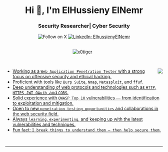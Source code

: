 <h1 align="center">Hi 👋, I'm ElHussieny ElNemr </h1>
<div class="markdown-heading" dir="auto"><h3 align="center" class="heading-element" dir="auto">Security Researcher| Cyber Security</h3>


  
<path d="m7.775 3.275 1.25-1.25a3.5 3.5 0 1 1 4.95 4.95l-2.5 2.5a3.5 3.5 0 0 1-4.95 0 .751.751 0 0 1 .018-1.042.751.751 0 0 1 1.042-.018 1.998 1.998 0 0 0 2.83 0l2.5-2.5a2.002 2.002 0 0 0-2.83-2.83l-1.25 1.25a.751.751 0 0 1-1.042-.018.751.751 0 0 1-.018-1.042Zm-4.69 9.64a1.998 1.998 0 0 0 2.83 0l1.25-1.25a.751.751 0 0 1 1.042.018.751.751 0 0 1 .018 1.042l-1.25 1.25a3.5 3.5 0 1 1-4.95-4.95l2.5-2.5a3.5 3.5 0 0 1 4.95 0 .751.751 0 0 1-.018 1.042.751.751 0 0 1-1.042.018 1.998 1.998 0 0 0-2.83 0l-2.5 2.5a1.998 1.998 0 0 0 0 2.83Z"></path></svg></a></div>
<div align="center"
   <a href="https://x.com/x0tiger" target="_blank" rel="noopener noreferrer">
  <img src="https://img.shields.io/twitter/follow/x0tiger?style=social&background=000000" alt="Follow on X" style="max-width: 100%; height: auto;"></a>

<a href="https://www.linkedin.com/in/x0tiger" target="_blank" rel="noopener noreferrer">
  <img src="https://img.shields.io/badge/-x0tiger-blue?style=flat-square&logo=Linkedin&logoColor=white&link=https://www.linkedin.com/in/x0tiger" alt="LinkedIn: ElhussienyElNemr" style="max-width: 100%; height: auto;"></a>

</div>
<br>
<p align="center" dir="auto">
    <a target="_blank" rel="noopener noreferrer nofollow" 
        href="https://komarev.com/ghpvc/?username=x0tiger&label=Profile%20views&color=0e75b6&style=flat">
        <img src="https://komarev.com/ghpvc/?username=x0tiger&label=Profile%20views&color=0e75b6&style=flat" 
            alt="x0tiger" 
            data-canonical-src="https://komarev.com/ghpvc/?username=x0tiger&label=Profile%20views&color=0e75b6&style=flat" 
            style="max-width: 100%; margin-right: 10px;"></a>
</p>
<br>
<p dir="auto"><animated-image data-catalyst="" style="float: right;"><a target="_blank" rel="noopener noreferrer nofollow" href="https://user-images.githubusercontent.com/63050133/156676671-d5b2e362-97d4-4404-9447-dd71ddfea82f.gif" data-target="animated-image.originalLink"><img align="right" src="https://user-images.githubusercontent.com/63050133/156676671-d5b2e362-97d4-4404-9447-dd71ddfea82f.gif" style="max-width: 100%; display: inline-block;" data-target="animated-image.originalImage"></a>
      <span class="AnimatedImagePlayer" data-target="animated-image.player" hidden="">
        <a data-target="animated-image.replacedLink" class="AnimatedImagePlayer-images" href="https://user-images.githubusercontent.com/63050133/156676671-d5b2e362-97d4-4404-9447-dd71ddfea82f.gif" target="_blank">
          
    
<ul dir="auto">
  <li>Working as a <code>Web Application Penetration Tester</code> with a strong focus on offensive security and ethical hacking.</li>
  <li>Proficient with tools like <code>Burp Suite</code>, <code>Nmap</code>, <code>Metasploit</code>, and <code>ffuf</code>.</li>
  <li>Deep understanding of web protocols and technologies such as <code>HTTP</code>, <code>HTTPS</code>, <code>JWT</code>, <code>OAuth</code>, and <code>CORS</code>.</li>
  <li>Solid experience with <code>OWASP Top 10</code> vulnerabilities — from identification to exploitation and mitigation.</li>
  <li>Open to new <code>penetration testing opportunities</code> and collaborations in the web security field.</li>
  <li>Always <code>learning</code>, <code>experimenting</code>, and keeping up with the latest vulnerabilities and techniques.</li>
  <li>Fun fact: <code>I break things to understand them – then help secure them</code>.</li>
</ul>


<br>
<div class="markdown-heading" dir="auto">

---

 
